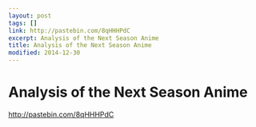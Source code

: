 ```yaml
---
layout: post
tags: []
link: http://pastebin.com/8qHHHPdC
excerpt: Analysis of the Next Season Anime
title: Analysis of the Next Season Anime
modified: 2014-12-30
---
```


Analysis of the Next Season Anime
=================================

<http://pastebin.com/8qHHHPdC>

